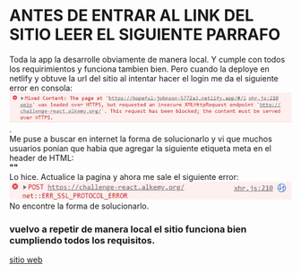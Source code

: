 # ANTES DE ENTRAR AL LINK DEL SITIO LEER EL SIGUIENTE PARRAFO

Toda la app la desarrolle obviamente de manera local. Y cumple con todos los requirimientos y funciona tambien bien. Pero cuando la deploye en netlify y obtuve la url del sitio al intentar hacer el login me da el siguiente error en consola: \
![imagen](./errorAlkemy.jpeg).\
Me puse a buscar en internet la forma de solucionarlo y vi que muchos usuarios ponian que habia que agregar la siguiente etiqueta meta en el header de HTML:\
**"<meta http-equiv="Content-Security-Policy" content="upgrade-insecure-requests">"** \
Lo hice. Actualice la pagina y ahora me sale el siguiente error:\
![imagen](./errorPost.jpeg)\
No encontre la forma de solucionarlo.


### vuelvo a repetir de manera local el sitio funciona bien cumpliendo todos los requisitos. 

[sitio web](https://hopeful-johnson-5772a3.netlify.app/#/login)